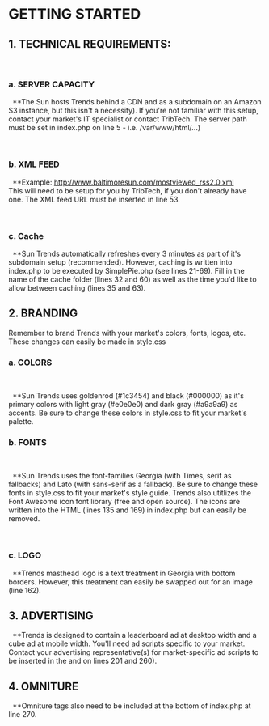 <strong><h1>GETTING STARTED</h1></strong>

<strong><h2>1. TECHNICAL REQUIREMENTS:</h2></strong>
&nbsp;&nbsp; <strong><h3>a. SERVER CAPACITY</h3></strong>
&nbsp;&nbsp;**The Sun hosts Trends behind a CDN and as a subdomain on an Amazon S3 instance, but this isn't a necessity). If you're not familiar with this setup, contact your market's IT specialist or contact TribTech. The server path must be set in index.php on line 5 - i.e. /var/www/html/...)

&nbsp;&nbsp; <strong><h3>b. XML FEED</h3></strong>
&nbsp;&nbsp;**Example: http://www.baltimoresun.com/mostviewed_rss2.0.xml <br/>
This will need to be setup for you by TribTech, if you don't already have one. The XML feed URL must be inserted in line 53.

&nbsp;&nbsp; <strong><h3>c. Cache</h3></strong> 
&nbsp;&nbsp;**Sun Trends automatically refreshes every 3 minutes as part of it's subdomain setup (recommended). However, caching is written into index.php to be executed by SimplePie.php (see lines 21-69). Fill in the name of the cache folder (lines 32 and 60) as well as the time you'd like to allow between caching (lines 35 and 63).<br/>


<strong><h2>2. BRANDING</h2></strong>
Remember to brand Trends with your market's colors, fonts, logos, etc. These changes can easily be made in style.css
&nbsp;&nbsp;<strong><h3> a. COLORS</h3></strong><br/>

&nbsp;&nbsp;**Sun Trends uses goldenrod (#1c3454) and black (#000000) as it's primary colors with light gray (#e0e0e0) and dark gray (#a9a9a9) as accents. Be sure to change these colors in style.css to fit your market's palette.
&nbsp;&nbsp; <strong><h3>b. FONTS</h3></strong><br/>

&nbsp;&nbsp;**Sun Trends uses the font-families Georgia (with Times, serif as fallbacks) and Lato (with sans-serif as a fallback). Be sure to change these fonts in style.css to fit your market's style guide. Trends also utitlizes the Font Awesome icon font library (free and open source). The icons are written into the HTML (lines 135 and 169) in index.php but can easily be removed.<br/>

&nbsp;&nbsp; <strong><h3>c. LOGO</h3></strong>
&nbsp;&nbsp;**Trends masthead logo is a text treatment in Georgia with bottom borders. However, this treatment can easily be swapped out for an image (line 162).
  

<strong><h2>3. ADVERTISING</h2></strong>
&nbsp;&nbsp;**Trends is designed to contain a leaderboard ad at desktop width and a cube ad at mobile width. You'll need ad scripts specific to your market. Contact your advertising representative(s) for market-specific ad scripts to be inserted in the <head> and on lines 201 and 260). 


<strong><h2>4. OMNITURE</h2></strong>
&nbsp;&nbsp;**Omniture tags also need to be included at the bottom of index.php at line 270.
